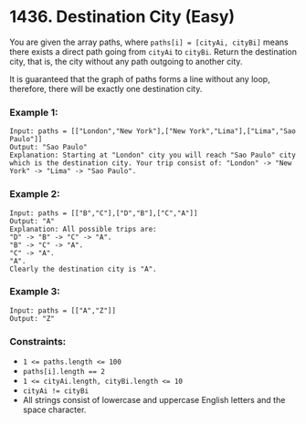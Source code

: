 # 1436. Destination City (Easy)

You are given the array paths, where `paths[i] = [cityAi, cityBi]` means there exists a direct path going from `cityAi` to `cityBi`. Return the destination city, that is, the city without any path outgoing to another city.

It is guaranteed that the graph of paths forms a line without any loop, therefore, there will be exactly one destination city.

### Example 1:

```
Input: paths = [["London","New York"],["New York","Lima"],["Lima","Sao Paulo"]]
Output: "Sao Paulo"
Explanation: Starting at "London" city you will reach "Sao Paulo" city which is the destination city. Your trip consist of: "London" -> "New York" -> "Lima" -> "Sao Paulo".
```

### Example 2:

```
Input: paths = [["B","C"],["D","B"],["C","A"]]
Output: "A"
Explanation: All possible trips are:
"D" -> "B" -> "C" -> "A".
"B" -> "C" -> "A".
"C" -> "A".
"A".
Clearly the destination city is "A".
```

### Example 3:

```
Input: paths = [["A","Z"]]
Output: "Z"
```

### Constraints:

- `1 <= paths.length <= 100`
- `paths[i].length == 2`
- `1 <= cityAi.length, cityBi.length <= 10`
- `cityAi != cityBi`
- All strings consist of lowercase and uppercase English letters and the space character.
